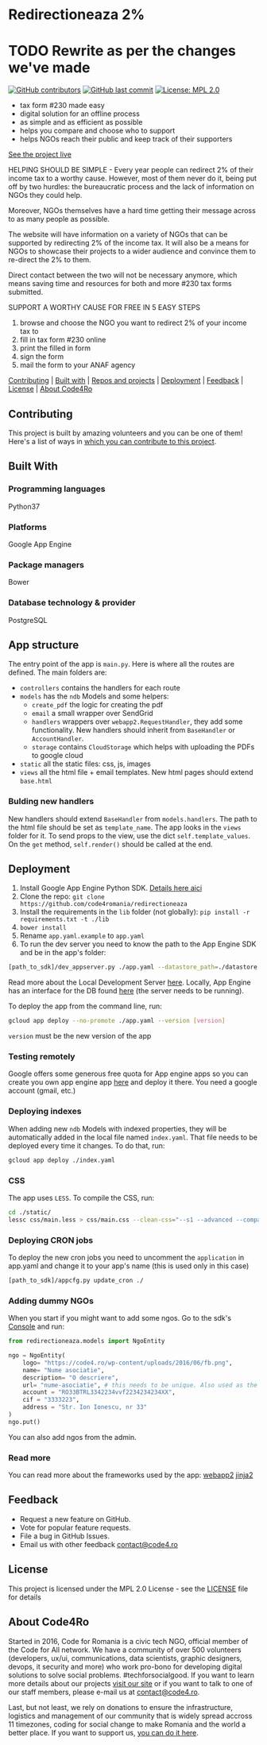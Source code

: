 # Redirectioneaza 2%
# TODO Rewrite as per the changes we've made
[![GitHub contributors](https://img.shields.io/github/contributors/code4romania/redirectioneaza.svg?style=for-the-badge)](https://github.com/code4romania/redirectioneaza/graphs/contributors) [![GitHub last commit](https://img.shields.io/github/last-commit/code4romania/redirectioneaza.svg?style=for-the-badge)](https://github.com/code4romania/redirectioneaza/commits/master) [![License: MPL 2.0](https://img.shields.io/badge/license-MPL%202.0-brightgreen.svg?style=for-the-badge)](https://opensource.org/licenses/MPL-2.0)

* tax form #230 made easy
* digital solution for an offline process
* as simple and as efficient as possible
* helps you compare and choose who to support
* helps NGOs reach their public and keep track of their supporters

[See the project live](http://redirectioneaza.ro/)

HELPING SHOULD BE SIMPLE - Every year people can redirect 2% of their income tax to a worthy cause. However, most of them never do it, being put off by two hurdles: the bureaucratic process and the lack of information on NGOs they could help.

Moreover, NGOs themselves have a hard time getting their message across to as many people as possible.

The website will have information on a variety of NGOs that can be supported by redirecting 2% of the income tax. It will also be a means for NGOs to showcase their projects to a wider audience and convince them to re-direct the 2% to them.

Direct contact between the two will not be necessary anymore, which means saving time and resources for both and more #230 tax forms submitted.

SUPPORT A WORTHY CAUSE FOR FREE IN 5 EASY STEPS

1. browse and choose the NGO you want to redirect 2% of your income tax to
2. fill in tax form #230 online
3. print the filled in form
4. sign the form
5. mail the form to your ANAF agency

[Contributing](#contributing) | [Built with](#built-with) | [Repos and projects](#repos-and-projects) | [Deployment](#deployment) | [Feedback](#feedback) | [License](#license) | [About Code4Ro](#about-code4ro)

## Contributing

This project is built by amazing volunteers and you can be one of them! Here's a list of ways in [which you can contribute to this project](.github/CONTRIBUTING.MD).

## Built With

### Programming languages

Python37

### Platforms

Google App Engine

### Package managers

Bower

### Database technology & provider

PostgreSQL

## App structure

The entry point of the app is `main.py`. Here is where all the routes are defined.
The main folders are:
* `controllers` contains the handlers for each route
* `models` has the `ndb` Models and some helpers:
    * `create_pdf` the logic for creating the pdf
    * `email` a small wrapper over SendGrid
    * `handlers` wrappers over `webapp2.RequestHandler`, they add some functionality. New handlers should inherit from `BaseHandler` or `AccountHandler`.
    * `storage` contains `CloudStorage` which helps with uploading the PDFs to google cloud
* `static` all the static files: css, js, images
* `views` all the html file + email templates. New html pages should extend `base.html`

### Bulding new handlers

New handlers should extend `BaseHandler` from `models.handlers`. The path to the html file should be set as `template_name`. The app looks in the `views` folder for it.
To send props to the view, use the dict `self.template_values`.
On the `get` method, `self.render()` should be called at the end.

## Deployment

1. Install Google App Engine Python SDK. [Details here aici](https://cloud.google.com/appengine/docs/standard/python/download#python_linux)
2. Clone the repo: `git clone https://github.com/code4romania/redirectioneaza`
3. Install the requirements in the `lib` folder (not globally): `pip install -r requirements.txt -t ./lib`
4. `bower install`
5. Rename `app.yaml.example` to `app.yaml`
6. To run the dev server you need to know the path to the App Engine SDK and be in the app's folder:
```sh
[path_to_sdk]/dev_appserver.py ./app.yaml --datastore_path=./datastore.db --enable_console
```
Read more about the Local Development Server [here](https://cloud.google.com/appengine/docs/standard/python/tools/using-local-server).
Locally, App Engine has an interface for the DB found [here](http://localhost:8000/datastore) (the server needs to be running).

To deploy the app from the command line, run:
```sh
gcloud app deploy --no-promote ./app.yaml --version [version]
```
`version` must be the new version of the app

### Testing remotely
Google offers some generous free quota for App engine apps so you can create you own app engine app [here](http://console.cloud.google.com/appengine/) and deploy it there. You need a google account (gmail, etc.)

### Deploying indexes
When adding new `ndb` Models with indexed properties, they will be automatically added in the local file named `index.yaml`. That file needs to be deployed every time it changes. To do that, run:
```sh
gcloud app deploy ./index.yaml
```

### CSS
The app uses `LESS`. To compile the CSS, run:
```sh
cd ./static/
lessc css/main.less > css/main.css --clean-css="--s1 --advanced --compatibility=ie8"
```

### Deploying CRON jobs
To deploy the new cron jobs you need to uncomment the `application` in app.yaml and change it to your app's name (this is used only in this case)
```sh
[path_to_sdk]/appcfg.py update_cron ./
```

### Adding dummy NGOs
When you start if you might want to add some ngos. Go to the sdk's [Console](http://localhost:8000/console) and run:
```python
from redirectioneaza.models import NgoEntity

ngo = NgoEntity(
    logo= "https://code4.ro/wp-content/uploads/2016/06/fb.png",
    name= "Nume asociatie",
    description= "O descriere",
    url= "nume-asociatie", # this needs to be unique. Also used as the ngo's URL
    account = "RO33BTRL3342234vvf2234234234XX",
    cif = "3333223",
    address = "Str. Ion Ionescu, nr 33"
)
ngo.put()
```
You can also add ngos from the admin.

### Read more
You can read more about the frameworks used by the app:
[webapp2](https://webapp2.readthedocs.io/en/latest/)
[jinja2](http://jinja.pocoo.org/docs/dev/templates/)

## Feedback

* Request a new feature on GitHub.
* Vote for popular feature requests.
* File a bug in GitHub Issues.
* Email us with other feedback contact@code4.ro

## License

This project is licensed under the MPL 2.0 License - see the [LICENSE](LICENSE) file for details

## About Code4Ro

Started in 2016, Code for Romania is a civic tech NGO, official member of the Code for All network. We have a community of over 500 volunteers (developers, ux/ui, communications, data scientists, graphic designers, devops, it security and more) who work pro-bono for developing digital solutions to solve social problems. #techforsocialgood. If you want to learn more details about our projects [visit our site](https://www.code4.ro/en/) or if you want to talk to one of our staff members, please e-mail us at contact@code4.ro.

Last, but not least, we rely on donations to ensure the infrastructure, logistics and management of our community that is widely spread accross 11 timezones, coding for social change to make Romania and the world a better place. If you want to support us, [you can do it here](https://code4.ro/en/donate/).

